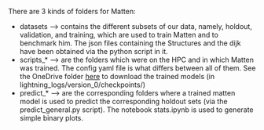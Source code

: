 There are 3 kinds of folders for Matten:

- datasets --> contains the different subsets of our data, namely, holdout, validation, and training, which are used to train Matten and to benchmark him. The json files containing the Structures and the dijk have been obtained via the python script in it.
- scripts_* --> are the folders which were on the HPC and in which Matten was trained. The config yaml file is what differs between all of them. See the OneDrive folder [here](https://uclouvain-my.sharepoint.com/:f:/r/personal/victor_trinquet_uclouvain_be/Documents/Doctorat/re2fractive_shg/benchmarks/matten?csf=1&web=1&e=U4NnIC) to download the trained models (in lightning_logs/version_0/checkpoints/)
- predict_* --> are the corresponding folders where a trained matten model is used to predict the corresponding holdout sets (via the predict_general.py script). The notebook stats.ipynb is used to generate simple binary plots.

